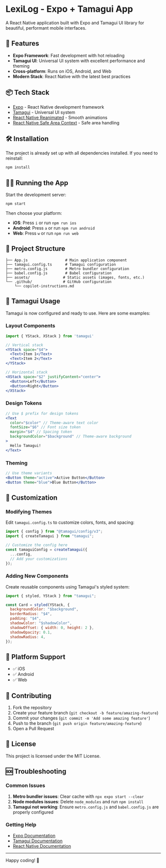 # LexiLog - Expo + Tamagui App

A React Native application built with Expo and Tamagui UI library for beautiful, performant mobile interfaces.

## 🚀 Features

- **Expo Framework**: Fast development with hot reloading
- **Tamagui UI**: Universal UI system with excellent performance and theming
- **Cross-platform**: Runs on iOS, Android, and Web
- **Modern Stack**: React Native with the latest best practices

## 📦 Tech Stack

- [Expo](https://expo.dev/) - React Native development framework
- [Tamagui](https://tamagui.dev/) - Universal UI system
- [React Native Reanimated](https://docs.swmansion.com/react-native-reanimated/) - Smooth animations
- [React Native Safe Area Context](https://github.com/th3rdwave/react-native-safe-area-context) - Safe area handling

## 🛠️ Installation

The project is already set up with all dependencies installed. If you need to reinstall:

```bash
npm install
```

## 🏃‍♂️ Running the App

Start the development server:

```bash
npm start
```

Then choose your platform:

- **iOS**: Press `i` or run `npm run ios`
- **Android**: Press `a` or run `npm run android`
- **Web**: Press `w` or run `npm run web`

## 📁 Project Structure

```
├── App.js                 # Main application component
├── tamagui.config.ts      # Tamagui configuration
├── metro.config.js        # Metro bundler configuration
├── babel.config.js        # Babel configuration
├── assets/               # Static assets (images, fonts, etc.)
└── .github/              # GitHub configuration
    └── copilot-instructions.md
```

## 🎨 Tamagui Usage

Tamagui is now configured and ready to use. Here are some examples:

### Layout Components

```jsx
import { YStack, XStack } from 'tamagui'

// Vertical stack
<YStack space="$4">
  <Text>Item 1</Text>
  <Text>Item 2</Text>
</YStack>

// Horizontal stack
<XStack space="$2" justifyContent="center">
  <Button>Left</Button>
  <Button>Right</Button>
</XStack>
```

### Design Tokens

```jsx
// Use $ prefix for design tokens
<Text
  color="$color" // Theme-aware text color
  fontSize="$6" // Font size token
  margin="$4" // Spacing token
  backgroundColor="$background" // Theme-aware background
>
  Hello Tamagui!
</Text>
```

### Theming

```jsx
// Use theme variants
<Button theme="active">Active Button</Button>
<Button theme="blue">Blue Button</Button>
```

## 🌈 Customization

### Modifying Themes

Edit `tamagui.config.ts` to customize colors, fonts, and spacing:

```typescript
import { config } from "@tamagui/config/v3";
import { createTamagui } from "tamagui";

// Customize the config here
const tamaguiConfig = createTamagui({
  ...config,
  // Add your customizations
});
```

### Adding New Components

Create reusable components using Tamagui's styled system:

```jsx
import { styled, YStack } from "tamagui";

const Card = styled(YStack, {
  backgroundColor: "$background",
  borderRadius: "$4",
  padding: "$4",
  shadowColor: "$shadowColor",
  shadowOffset: { width: 0, height: 2 },
  shadowOpacity: 0.1,
  shadowRadius: 4,
});
```

## 📱 Platform Support

- ✅ iOS
- ✅ Android
- ✅ Web

## 🤝 Contributing

1. Fork the repository
2. Create your feature branch (`git checkout -b feature/amazing-feature`)
3. Commit your changes (`git commit -m 'Add some amazing feature'`)
4. Push to the branch (`git push origin feature/amazing-feature`)
5. Open a Pull Request

## 📄 License

This project is licensed under the MIT License.

## 🆘 Troubleshooting

### Common Issues

1. **Metro bundler issues**: Clear cache with `npx expo start --clear`
2. **Node modules issues**: Delete `node_modules` and run `npm install`
3. **Tamagui not working**: Ensure `metro.config.js` and `babel.config.js` are properly configured

### Getting Help

- [Expo Documentation](https://docs.expo.dev/)
- [Tamagui Documentation](https://tamagui.dev/docs)
- [React Native Documentation](https://reactnative.dev/docs/getting-started)

---

Happy coding! 🎉
